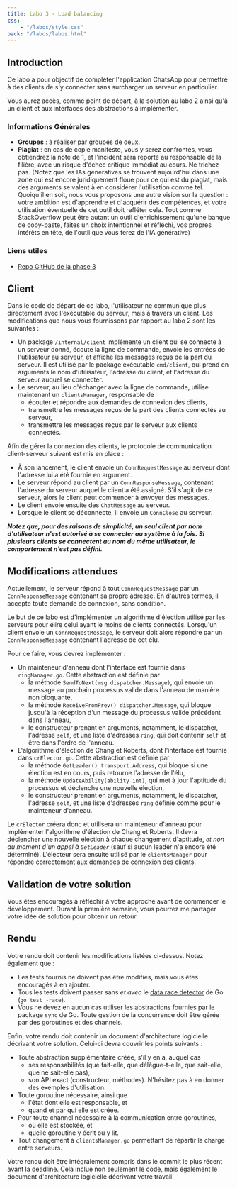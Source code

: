 ```yaml
---
title: Labo 3 - Load balancing
css:
    - "/labos/style.css"
back: "/labos/labos.html"
---
```

<!-- 
## Changelog

| Date  | Changement                                            |
| ----- | ----------------------------------------------------- |
-->

## Introduction

Ce labo a pour objectif de compléter l'application ChatsApp pour permettre à des clients de s'y connecter sans surcharger un serveur en particulier.

Vous aurez accès, comme point de départ, à la solution au labo 2 ainsi qu'à un client et aux interfaces des abstractions à implémenter.

### Informations Générales
- **Groupes** : à réaliser par groupes de deux.
- **Plagiat** : en cas de copie manifeste, vous y serez confrontés, vous obtiendrez la note de 1, et l'incident sera reporté au responsable de la filière, avec un risque d'échec critique immédiat au cours. Ne trichez pas. <span class="remark">(Notez que les IAs génératives se trouvent aujourd'hui dans une zone qui est encore juridiquement floue pour ce qui est du plagiat, mais des arguments se valent à en considérer l'utilisation comme tel. Quoiqu'il en soit, nous vous proposons une autre vision sur la question : votre ambition est d'apprendre et d'acquérir des compétences, et votre utilisation éventuelle de cet outil doit refléter cela. Tout comme StackOverflow peut être autant un outil d'enrichissement qu'une banque de copy-paste, faites un choix intentionnel et réfléchi, vos propres intérêts en tête, de l'outil que vous ferez de l'IA générative)</span>

### Liens utiles

- [Repo GitHub de la phase 3](#TODO)

## Client

Dans le code de départ de ce labo, l'utilisateur ne communique plus directement avec l'exécutable du serveur, mais à travers un client. Les modifications que nous vous fournissons par rapport au labo 2 sont les suivantes :

- Un package `/internal/client` implémente un client qui se connecte à un serveur donné, écoute la ligne de commande, envoie les entrées de l'utilisateur au serveur, et affiche les messages reçus de la part du serveur. Il est utilisé par le package exécutable `cmd/client`, qui prend en arguments le nom d'utilisateur, l'adresse du client, et l'adresse du serveur auquel se connecter.
- Le serveur, au lieu d'échanger avec la ligne de commande, utilise maintenant un `clientsManager`, responsable de
  - écouter et répondre aux demandes de connexion des clients,
  - transmettre les messages reçus de la part des clients connectés au serveur,
  - transmettre les messages reçus par le serveur aux clients connectés.

Afin de gérer la connexion des clients, le protocole de communication client-serveur suivant est mis en place :

- À son lancement, le client envoie un `ConnRequestMessage` au serveur dont l'adresse lui a été fournie en argument.
- Le serveur répond au client par un `ConnResponseMessage`, contenant l'adresse du serveur auquel le client a été assigné. S'il s'agit de ce serveur, alors le client peut commencer à envoyer des messages.
- Le client envoie ensuite des `ChatMessage` au serveur.
- Lorsque le client se déconnecte, il envoie un `ConnClose` au serveur.

_**Notez que, pour des raisons de simplicité, un seul client par nom d'utilisateur n'est autorisé à se connecter au système à la fois. Si plusieurs clients se connectent au nom du même utilisateur, le comportement n'est pas défini.**_

## Modifications attendues

Actuellement, le serveur répond à tout `ConnRequestMessage` par un `ConnResponseMessage` contenant sa propre adresse. En d'autres termes, il accepte toute demande de connexion, sans condition.

Le but de ce labo est d'implémenter un algorithme d'élection utilisé par les serveurs pour élire celui ayant le moins de clients connectés. Lorsqu'un client envoie un `ConnRequestMessage`, le serveur doit alors répondre par un `ConnResponseMessage` contenant l'adresse de cet élu.

Pour ce faire, vous devrez implémenter :

- Un mainteneur d'anneau dont l'interface est fournie dans `ringManager.go`. Cette abstraction est définie par
  - la méthode `SendToNext(msg dispatcher.Message)`, qui envoie un message au prochain processus valide dans l'anneau de manière non bloquante,
  - la méthode `ReceiveFromPrev() dispatcher.Message`, qui bloque jusqu'à la réception d'un message du processus valide précédent dans l'anneau,
  - le constructeur prenant en arguments, notamment, le dispatcher, l'adresse `self`, et une liste d'adresses `ring`, qui doit contenir `self` et être dans l'ordre de l'anneau.
- L'algorithme d'élection de Chang et Roberts, dont l'interface est fournie dans `crElector.go`. Cette abstraction est définie par
  - la méthode `GetLeader() transport.Address`, qui bloque si une élection est en cours, puis retourne l'adresse de l'élu,
  - la méthode `UpdateAbility(ability int)`, qui met à jour l'aptitude du processus et déclenche une nouvelle élection,
  - le constructeur prenant en arguments, notamment, le dispatcher, l'adresse `self`, et une liste d'adresses `ring` définie comme pour le mainteneur d'anneau.

Le `crElector` créera donc et utilisera un mainteneur d'anneau pour implémenter l'algorithme d'élection de Chang et Roberts. Il devra déclencher une nouvelle élection à chaque changement d'aptitude, *et non au moment d'un appel à `GetLeader`* (sauf si aucun leader n'a encore été déterminé). L'électeur sera ensuite utilisé par le `clientsManager` pour répondre correctement aux demandes de connexion des clients.

## Validation de votre solution

Vous êtes encouragés à réfléchir à votre approche avant de commencer le développement. Durant la première semaine, vous pourrez me partager votre idée de solution pour obtenir un retour.

## Rendu

Votre rendu doit contenir les modifications listées ci-dessus. Notez également que :

- Les tests fournis ne doivent pas être modifiés, mais vous êtes encouragés à en ajouter.
- Tous les tests doivent passer sans *et avec* le [data race detector](https://go.dev/doc/articles/race_detector) de Go (`go test -race`).
- Vous ne devez en aucun cas utiliser les abstractions fournies par le package `sync` de Go. Toute gestion de la concurrence doit être gérée par des goroutines et des channels.

Enfin, votre rendu doit contenir un document d'architecture logicielle décrivant votre solution. Celui-ci devra couvrir les points suivants :

- Toute abstraction supplémentaire créée, s'il y en a, auquel cas
  - ses responsabilités (que fait-elle, que délègue-t-elle, que sait-elle, que ne sait-elle pas),
  - son API exact (constructeur, méthodes). N'hésitez pas à en donner des exemples d'utilisation.
- Toute goroutine nécessaire, ainsi que
  - l'état dont elle est responsable, et
  - quand et par qui elle est créée.
- Pour toute channel nécessaire à la communication entre goroutines,
  - où elle est stockée, et
  - quelle goroutine y écrit ou y lit.
- Tout changement à `clientsManager.go` permettant de répartir la charge entre serveurs.

Votre rendu doit être intégralement compris dans le commit le plus récent avant la deadline. Cela inclue non seulement le code, mais également le document d'architecture logicielle décrivant votre travail.